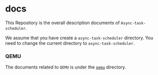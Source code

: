 # docs

This Repository is the overall description documents of `Async-task-scheduler`.

We assume that you have create a `async-task-scheduler` directory. You need to change the current directory to `async-task-scheduler`.

### QEMU

The documents related to `QEMU` is under the [`qemu`](./qemu/) directory.